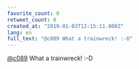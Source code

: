 ```yaml
---
favorite_count: 0
retweet_count: 0
created_at: "2019-01-03T12:15:11.000Z"
lang: en
full_text: "@c089 What a trainwreck! :-D"
---
```


[@c089](https://twitter.com/c089) What a trainwreck! :-D
